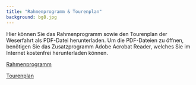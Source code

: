 ```yaml
---
title: "Rahmenprogramm & Tourenplan"
background: bg8.jpg
---
```

Hier können Sie das Rahmenprogramm sowie den Tourenplan der Weserfahrt als PDF-Datei herunterladen.
Um die PDF-Dateien zu öffnen, benötigen Sie das Zusatzprogramm Adobe Acrobat Reader, welches Sie im Internet kostenfrei herunterladen können.

<a href="/assets/images/rahmenprogramm_weserfahrt_2017.pdf" class="btn btn-outline-inverse btn-sm">Rahmenprogramm</a>

<a href="/assets/images/Tourenplan%2015%20-29%2007%20%202017.pdf" class="btn btn-outline-inverse btn-sm">Tourenplan</a>

